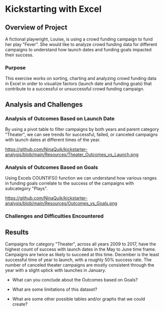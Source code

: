 # Kickstarting with Excel

## Overview of Project

A fictional playwright, Louise, is using a crowd funding campaign to fund her play "Fever".  She would like to analyze crowd funding data for different campaigns to understand how launch dates and funding goals impacted their success.

### Purpose

This exercise works on sorting, charting and analyzing crowd funding data in Excel in order to visualize factors (launch date and funding goals) that contribute to a successful or unsuccessful crowd funding campaign.

## Analysis and Challenges

### Analysis of Outcomes Based on Launch Date

By using a pivot table to filter campaigns by both years and parent category "Theater", we can see trends for successful, failed, or canceled campaigns with launch dates at different times of the year.

https://github.com/NinaQuik/kickstarter-analysis/blob/main/Resources/Theater_Outcomes_vs_Launch.png


### Analysis of Outcomes Based on Goals

Using Excels COUNTIFS() function we can understand how various ranges in funding goals correlate to the success of the campaigns with subcategory "Plays".

https://github.com/NinaQuik/kickstarter-analysis/blob/main/Resources/Outcomes_vs_Goals.png

### Challenges and Difficulties Encountered

## Results

Campaigns for category "Theater", across all years 2009 to 2017, have the highest count of success with launch dates in the May to June time frame. Campaigns are twice as likely to succeed at this time.  December is the least successful time of year to launch, with a roughly 50% success rate. The number of canceled theater campaigns are mostly consistent through the year with a slight uptick with launches in January.


- What can you conclude about the Outcomes based on Goals?

- What are some limitations of this dataset?

- What are some other possible tables and/or graphs that we could create?
